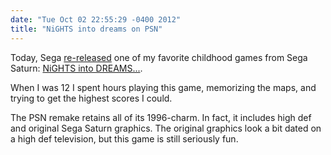 ```yaml
---
date: "Tue Oct 02 22:55:29 -0400 2012"
title: "NiGHTS into dreams on PSN"
---
```


Today, Sega [re-released][1] one of my favorite childhood games from Sega
Saturn: [NiGHTS into DREAMS...][2].

When I was 12 I spent hours playing this game, memorizing the maps, and trying
to get the highest scores I could.

The PSN remake retains all of its 1996-charm. In fact, it includes high def
and original Sega Saturn graphics. The original graphics look a bit dated on a
high def television, but this game is still seriously fun.

[1]: http://blogs.sega.com/2012/10/02/available-now-sonic-adventure-2-and-nights-into-dreams/
[2]: http://en.wikipedia.org/wiki/Nights_into_Dreams...
